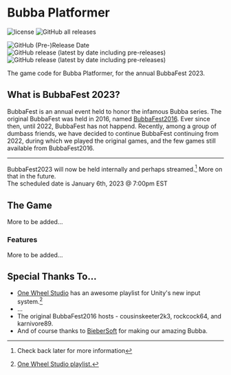 # Bubba Platformer

![license](https://img.shields.io/github/license/BigAl22/Bubba-Platformer?color=brown&style=plastic)
![GitHub all releases](https://img.shields.io/github/downloads/BigAl22/Bubba-Platformer/total?color=brown&style=plastic&label=total%20downloads)

![GitHub (Pre-)Release Date](https://img.shields.io/github/release-date-pre/BIgAl22/Bubba-Platformer?color=brown&style=plastic&label=pre-release%20date)
![GitHub release (latest by date including pre-releases)](https://img.shields.io/github/v/release/BIgAl22/Bubba-Platformer?include_prereleases&style=plastic)
![GitHub release (latest by date including pre-releases)](https://img.shields.io/github/downloads-pre/BigAl22/Bubba-Platformer/latest/total?color=brown&style=plastic)

The game code for Bubba Platformer, for the annual BubbaFest 2023.

## What is BubbaFest 2023?

BubbaFest is an annual event held to honor the infamous Bubba series. 
The original BubbaFest was held in 2016, named [BubbaFest2016](https://bubba.fandom.com/wiki/BubbaFest2016 "The BubbaFest2016 Fandom wiki page."). Ever since then, until 2022, BubbaFest has not happend. Recently, among a group of dumbass friends, we have decided to continue BubbaFest continuing from 2022, during which we played the original games, and the few games still available from BubbaFest2016.
___
BubbaFest2023 will now be held internally and perhaps streamed.[^1] More on that in the future.  
The scheduled date is January 6th, 2023 @ 7:00pm EST

## The Game

More to be added...

### Features

More to be added...

## Special Thanks To...

- [One Wheel Studio](https://www.youtube.com/c/OneWheelStudio "YouTube Channel") has an awesome playlist for Unity's new input system.[^2]
- ...
- The original BubbaFest2016 hosts - cousinskeeter2k3, rockcock64, and karnivore89.
- And of course thanks to [BieberSoft](https://bubba.fandom.com/wiki/BieberSoft "BieberSoft Fandom wiki page.") for making our amazing Bubba.

[^1]: Check back later for more information
[^2]: [One Wheel Studio playlist<!-- on Unity's new input system -->.](https://www.youtube.com/watch?v=YHC-6I_LSos&list=PL7S-IAgf3dlUPT3iheJaUWu-Johr8bgCk&ab_channel=OneWheelStudio "Unity's \"New\" Input System")
